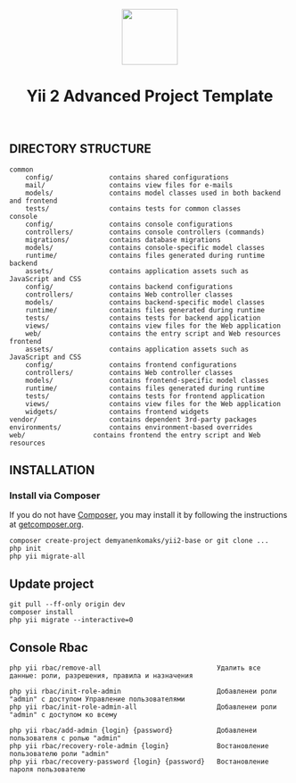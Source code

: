 <p align="center">
    <a href="https://github.com/yiisoft" target="_blank">
        <img src="https://avatars0.githubusercontent.com/u/993323" height="100px">
    </a>
    <h1 align="center">Yii 2 Advanced Project Template</h1>
    <br>
</p>

DIRECTORY STRUCTURE
-------------------

```
common
    config/              contains shared configurations
    mail/                contains view files for e-mails
    models/              contains model classes used in both backend and frontend
    tests/               contains tests for common classes    
console
    config/              contains console configurations
    controllers/         contains console controllers (commands)
    migrations/          contains database migrations
    models/              contains console-specific model classes
    runtime/             contains files generated during runtime
backend
    assets/              contains application assets such as JavaScript and CSS
    config/              contains backend configurations
    controllers/         contains Web controller classes
    models/              contains backend-specific model classes
    runtime/             contains files generated during runtime
    tests/               contains tests for backend application    
    views/               contains view files for the Web application
    web/                 contains the entry script and Web resources
frontend
    assets/              contains application assets such as JavaScript and CSS
    config/              contains frontend configurations
    controllers/         contains Web controller classes
    models/              contains frontend-specific model classes
    runtime/             contains files generated during runtime
    tests/               contains tests for frontend application
    views/               contains view files for the Web application
    widgets/             contains frontend widgets
vendor/                  contains dependent 3rd-party packages
environments/            contains environment-based overrides
web/                 contains frontend the entry script and Web resources
```

INSTALLATION
-------------------
### Install via Composer

If you do not have [Composer](http://getcomposer.org/), you may install it by following the instructions
at [getcomposer.org](http://getcomposer.org/doc/00-intro.md#installation-nix).

```
composer create-project demyanenkomaks/yii2-base or git clone ...
php init
php yii migrate-all
```

Update project
-------------------

```
git pull --ff-only origin dev
composer install
php yii migrate --interactive=0
```

Console Rbac
-------------------

```
php yii rbac/remove-all                             Удалить все данные: роли, разрешения, правила и назначения

php yii rbac/init-role-admin                        Добавленеи роли "admin" с доступом Управление пользователями
php yii rbac/init-role-admin-all                    Добавленеи роли "admin" с доступом ко всему

php yii rbac/add-admin {login} {password}           Добавленеи пользователя с ролью "admin"
php yii rbac/recovery-role-admin {login}            Востановление пользователю роли "admin"
php yii rbac/recovery-password {login} {password}   Востановление пароля пользователю
```


